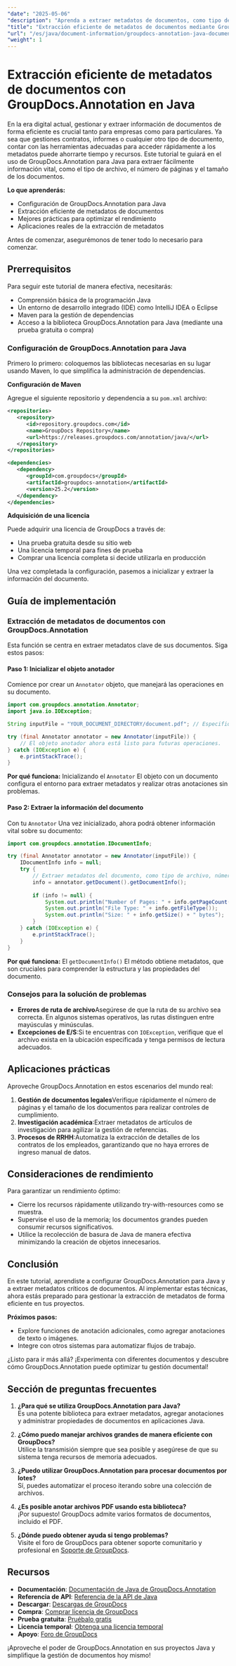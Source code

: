 ```yaml
---
"date": "2025-05-06"
"description": "Aprenda a extraer metadatos de documentos, como tipo de archivo, número de páginas y tamaño, con GroupDocs.Annotation para Java. Mejore la gestión de sus documentos con una extracción de información eficiente."
"title": "Extracción eficiente de metadatos de documentos mediante GroupDocs.Annotation en Java"
"url": "/es/java/document-information/groupdocs-annotation-java-document-info-extraction/"
"weight": 1
---
```


# Extracción eficiente de metadatos de documentos con GroupDocs.Annotation en Java

En la era digital actual, gestionar y extraer información de documentos de forma eficiente es crucial tanto para empresas como para particulares. Ya sea que gestiones contratos, informes o cualquier otro tipo de documento, contar con las herramientas adecuadas para acceder rápidamente a los metadatos puede ahorrarte tiempo y recursos. Este tutorial te guiará en el uso de GroupDocs.Annotation para Java para extraer fácilmente información vital, como el tipo de archivo, el número de páginas y el tamaño de los documentos.

**Lo que aprenderás:**
- Configuración de GroupDocs.Annotation para Java
- Extracción eficiente de metadatos de documentos
- Mejores prácticas para optimizar el rendimiento
- Aplicaciones reales de la extracción de metadatos

Antes de comenzar, asegurémonos de tener todo lo necesario para comenzar.

## Prerrequisitos

Para seguir este tutorial de manera efectiva, necesitarás:
- Comprensión básica de la programación Java
- Un entorno de desarrollo integrado (IDE) como IntelliJ IDEA o Eclipse
- Maven para la gestión de dependencias
- Acceso a la biblioteca GroupDocs.Annotation para Java (mediante una prueba gratuita o compra)

### Configuración de GroupDocs.Annotation para Java

Primero lo primero: coloquemos las bibliotecas necesarias en su lugar usando Maven, lo que simplifica la administración de dependencias.

**Configuración de Maven**

Agregue el siguiente repositorio y dependencia a su `pom.xml` archivo:

```xml
<repositories>
   <repository>
      <id>repository.groupdocs.com</id>
      <name>GroupDocs Repository</name>
      <url>https://releases.groupdocs.com/annotation/java/</url>
   </repository>
</repositories>

<dependencies>
   <dependency>
      <groupId>com.groupdocs</groupId>
      <artifactId>groupdocs-annotation</artifactId>
      <version>25.2</version>
   </dependency>
</dependencies>
```

**Adquisición de una licencia**

Puede adquirir una licencia de GroupDocs a través de:
- Una prueba gratuita desde su sitio web
- Una licencia temporal para fines de prueba
- Comprar una licencia completa si decide utilizarla en producción

Una vez completada la configuración, pasemos a inicializar y extraer la información del documento.

## Guía de implementación

### Extracción de metadatos de documentos con GroupDocs.Annotation

Esta función se centra en extraer metadatos clave de sus documentos. Siga estos pasos:

#### Paso 1: Inicializar el objeto anotador

Comience por crear un `Annotator` objeto, que manejará las operaciones en su documento.

```java
import com.groupdocs.annotation.Annotator;
import java.io.IOException;

String inputFile = "YOUR_DOCUMENT_DIRECTORY/document.pdf"; // Especifique la ruta de su archivo aquí

try (final Annotator annotator = new Annotator(inputFile)) {
    // El objeto anotador ahora está listo para futuras operaciones.
} catch (IOException e) {
    e.printStackTrace();
}
```

**Por qué funciona:** Inicializando el `Annotator` El objeto con un documento configura el entorno para extraer metadatos y realizar otras anotaciones sin problemas.

#### Paso 2: Extraer la información del documento

Con tu `Annotator` Una vez inicializado, ahora podrá obtener información vital sobre su documento:

```java
import com.groupdocs.annotation.IDocumentInfo;

try (final Annotator annotator = new Annotator(inputFile)) {
    IDocumentInfo info = null;
    try {
        // Extraer metadatos del documento, como tipo de archivo, número de páginas y tamaño.
        info = annotator.getDocument().getDocumentInfo();
        
        if (info != null) {
            System.out.println("Number of Pages: " + info.getPageCount());
            System.out.println("File Type: " + info.getFileType());
            System.out.println("Size: " + info.getSize() + " bytes");
        }
    } catch (IOException e) {
        e.printStackTrace();
    }
}
```

**Por qué funciona:** El `getDocumentInfo()` El método obtiene metadatos, que son cruciales para comprender la estructura y las propiedades del documento.

### Consejos para la solución de problemas

- **Errores de ruta de archivo**Asegúrese de que la ruta de su archivo sea correcta. En algunos sistemas operativos, las rutas distinguen entre mayúsculas y minúsculas.
- **Excepciones de E/S**:Si te encuentras con `IOException`, verifique que el archivo exista en la ubicación especificada y tenga permisos de lectura adecuados.

## Aplicaciones prácticas

Aproveche GroupDocs.Annotation en estos escenarios del mundo real:
1. **Gestión de documentos legales**Verifique rápidamente el número de páginas y el tamaño de los documentos para realizar controles de cumplimiento.
2. **Investigación académica**:Extraer metadatos de artículos de investigación para agilizar la gestión de referencias.
3. **Procesos de RRHH**:Automatiza la extracción de detalles de los contratos de los empleados, garantizando que no haya errores de ingreso manual de datos.

## Consideraciones de rendimiento

Para garantizar un rendimiento óptimo:
- Cierre los recursos rápidamente utilizando try-with-resources como se muestra.
- Supervise el uso de la memoria; los documentos grandes pueden consumir recursos significativos.
- Utilice la recolección de basura de Java de manera efectiva minimizando la creación de objetos innecesarios.

## Conclusión

En este tutorial, aprendiste a configurar GroupDocs.Annotation para Java y a extraer metadatos críticos de documentos. Al implementar estas técnicas, ahora estás preparado para gestionar la extracción de metadatos de forma eficiente en tus proyectos.

**Próximos pasos:**
- Explore funciones de anotación adicionales, como agregar anotaciones de texto o imágenes.
- Integre con otros sistemas para automatizar flujos de trabajo.

¿Listo para ir más allá? ¡Experimenta con diferentes documentos y descubre cómo GroupDocs.Annotation puede optimizar tu gestión documental!

## Sección de preguntas frecuentes

1. **¿Para qué se utiliza GroupDocs.Annotation para Java?**  
   Es una potente biblioteca para extraer metadatos, agregar anotaciones y administrar propiedades de documentos en aplicaciones Java.

2. **¿Cómo puedo manejar archivos grandes de manera eficiente con GroupDocs?**  
   Utilice la transmisión siempre que sea posible y asegúrese de que su sistema tenga recursos de memoria adecuados.

3. **¿Puedo utilizar GroupDocs.Annotation para procesar documentos por lotes?**  
   Sí, puedes automatizar el proceso iterando sobre una colección de archivos.

4. **¿Es posible anotar archivos PDF usando esta biblioteca?**  
   ¡Por supuesto! GroupDocs admite varios formatos de documentos, incluido el PDF.

5. **¿Dónde puedo obtener ayuda si tengo problemas?**  
   Visite el foro de GroupDocs para obtener soporte comunitario y profesional en [Soporte de GroupDocs](https://forum.groupdocs.com/c/annotation).

## Recursos

- **Documentación**: [Documentación de Java de GroupDocs.Annotation](https://docs.groupdocs.com/annotation/java/)
- **Referencia de API**: [Referencia de la API de Java](https://reference.groupdocs.com/annotation/java/)
- **Descargar**: [Descargas de GroupDocs](https://releases.groupdocs.com/annotation/java/)
- **Compra**: [Comprar licencia de GroupDocs](https://purchase.groupdocs.com/buy)
- **Prueba gratuita**: [Pruébalo gratis](https://releases.groupdocs.com/annotation/java/)
- **Licencia temporal**: [Obtenga una licencia temporal](https://purchase.groupdocs.com/temporary-license/)
- **Apoyo**: [Foro de GroupDocs](https://forum.groupdocs.com/c/annotation/) 

¡Aproveche el poder de GroupDocs.Annotation en sus proyectos Java y simplifique la gestión de documentos hoy mismo!